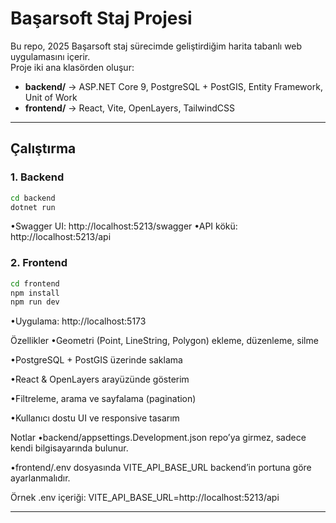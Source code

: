 # Başarsoft Staj Projesi

Bu repo, 2025 Başarsoft staj sürecimde geliştirdiğim harita tabanlı web uygulamasını içerir.  
Proje iki ana klasörden oluşur:

- **backend/** → ASP.NET Core 9, PostgreSQL + PostGIS, Entity Framework, Unit of Work
- **frontend/** → React, Vite, OpenLayers, TailwindCSS

---

## Çalıştırma

### 1. Backend
```bash
cd backend
dotnet run
```

•Swagger UI: http://localhost:5213/swagger
•API kökü: http://localhost:5213/api

### 2. Frontend
```bash
cd frontend
npm install
npm run dev
```

•Uygulama: http://localhost:5173

Özellikler
•Geometri (Point, LineString, Polygon) ekleme, düzenleme, silme

•PostgreSQL + PostGIS üzerinde saklama

•React & OpenLayers arayüzünde gösterim

•Filtreleme, arama ve sayfalama (pagination)

•Kullanıcı dostu UI ve responsive tasarım

Notlar
•backend/appsettings.Development.json repo’ya girmez, sadece kendi bilgisayarında bulunur.

•frontend/.env dosyasında VITE_API_BASE_URL backend’in portuna göre ayarlanmalıdır.

Örnek .env içeriği: VITE_API_BASE_URL=http://localhost:5213/api

---
